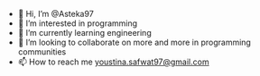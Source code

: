 - 👋 Hi, I’m @Asteka97
- 👀 I’m interested in programming
- 🌱 I’m currently learning engineering
- 💞️ I’m looking to collaborate on more and more in programming communities
- 📫 How to reach me youstina.safwat97@gmail.com

<!---
Asteka97/Asteka97 is a ✨ special ✨ repository because its `README.md` (this file) appears on your GitHub profile.
You can click the Preview link to take a look at your changes.
--->
